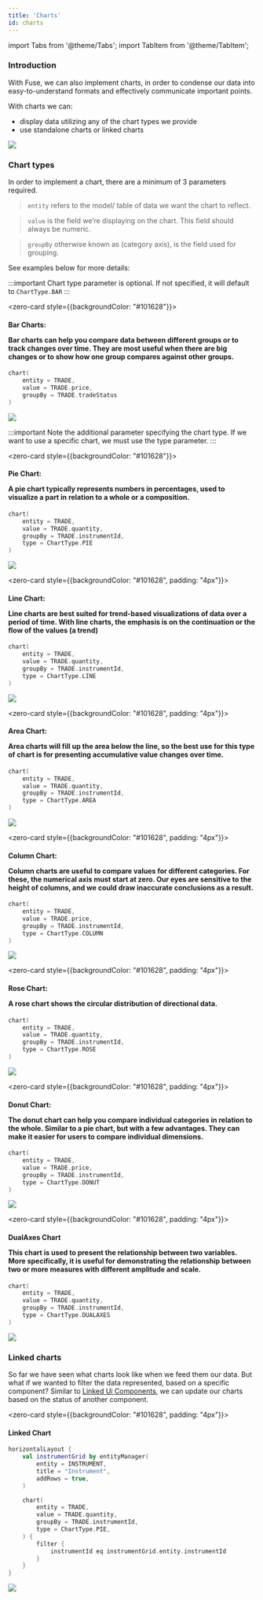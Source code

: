 ```yaml
---
title: 'Charts'
id: charts
---
```

import Tabs from '@theme/Tabs';
import TabItem from '@theme/TabItem';

### Introduction

With Fuse, we can also implement charts, in order to condense our data into easy-to-understand formats and effectively communicate important points.

With charts we can:
- display data utilizing any of the chart types we provide
- use standalone charts or linked charts

![](/img/all-charts.PNG)


### Chart types

In order to implement a chart, there are a minimum of 3 parameters required.
> `entity` refers to the model/ table of data we want the chart to reflect. 

> `value` is the field we’re displaying on the chart. This field should always be numeric.

> `groupBy` otherwise known as (category axis), is the field used for grouping. 


See examples below for more details:

<Tabs>
<TabItem value="bar" label="Bar" default >

:::important
Chart type parameter is optional. If not specified, it will default to `ChartType.BAR`
:::
    

<!-- > Bar charts can help you compare data between different groups or to track changes over time. They are most useful when there are big changes or to show how one group compares against other groups.  -->

<zero-card style={{backgroundColor: "#101628"}}>
<h4 style={{color: "white", paddingTop: "10px", paddingLeft: "10px" }}><b> <p>Bar Charts:</p> <p style={{ color: "#b3afaf"}}>Bar charts can help you compare data between different groups or to track changes over time. They are most useful when there are big changes or to show how one group compares against other groups.</p></b></h4>

<!-- <zero-card style={{backgroundColor: "#101628"}}>
<h4 style={{color: "white", paddingTop: "10px", paddingLeft: "10px" }}><b> Bar Charts</b></h4> -->


```kotlin
chart(
    entity = TRADE, 
    value = TRADE.price, 
    groupBy = TRADE.tradeStatus
)
```
![](/img/bar-chart.PNG)
<!-- ![](/img/default-chart.PNG) -->

</zero-card>
</TabItem>

<TabItem value="pie" label="Pie" default >

:::important
Note the additional parameter specifying the chart type. If we want to use a specific chart, we must use the type parameter. 
:::

<!-- :::tip
A pie chart typically represents numbers in percentages, used to visualize a part to whole relationship or a composition. 
::: -->
<zero-card style={{backgroundColor: "#101628"}}>
<h4 style={{color: "white", paddingTop: "10px", paddingLeft: "10px" }}><b><p>Pie Chart:</p> <p style={{ color: "#b3afaf"}}>A pie chart typically represents numbers in percentages, used to visualize a part in relation to a whole or a composition.</p></b></h4>

```kotlin
chart(
    entity = TRADE, 
    value = TRADE.quantity,
    groupBy = TRADE.instrumentId, 
    type = ChartType.PIE
)
```
![](/img/pie-chart-ins.PNG)

</zero-card>
</TabItem>

<TabItem value="line" label="Line" >

<!-- :::tip
Line charts are best suited for trend-based visualizations of data over a period of time. With line charts, the emphasis is on the continuation or the flow of the values (a trend).
::: -->
<zero-card style={{backgroundColor: "#101628", padding: "4px"}}>
<h4 style={{color: "white", paddingTop: "10px", paddingLeft: "10px" }}><b><p>Line Chart:</p> <p style={{ color: "#b3afaf"}}>Line charts are best suited for trend-based visualizations of data over a period of time. With line charts, the emphasis is on the continuation or the flow of the values (a trend)</p></b></h4>

```kotlin
chart(
    entity = TRADE, 
    value = TRADE.quantity,
    groupBy = TRADE.instrumentId, 
    type = ChartType.LINE
)
```
![](/img/line-chart.PNG)

</zero-card>

 </TabItem>
 
<TabItem value="area " label="Area" >

<!-- :::tip
Area charts will fill up the area below the line, so the best use for this type of chart is for presenting accumulative value changes over time.
::: -->
<zero-card style={{backgroundColor: "#101628", padding: "4px"}}>
<h4 style={{color: "white", paddingTop: "10px", paddingLeft: "10px" }}><b><p>Area Chart:</p><p style={{ color: "#b3afaf"}}>Area charts will fill up the area below the line, so the best use for this type of chart is for presenting accumulative value changes over time.
</p></b></h4>

```kotlin
chart(
    entity = TRADE, 
    value = TRADE.quantity, 
    groupBy = TRADE.instrumentId, 
    type = ChartType.AREA
)
```
![](/img/area-chart.PNG)

</zero-card>

 </TabItem>

<TabItem value="column" label="Column" >

<!-- :::tip
Column charts are useful to compare values for different categories. For these, the numerical axis must start at zero. Our eyes are sensitive to the height of columns, and we could draw inaccurate conclusions as a result.
::: -->
<zero-card style={{backgroundColor: "#101628", padding: "4px"}}>
<h4 style={{color: "white", paddingTop: "10px", paddingLeft: "10px" }}><b><p>Column Chart:</p><p style={{ color: "#b3afaf"}}>Column charts are useful to compare values for different categories. For these, the numerical axis must start at zero. Our eyes are sensitive to the height of columns, and we could draw inaccurate conclusions as a result.
</p></b></h4>


```kotlin
chart(
    entity = TRADE, 
    value = TRADE.price, 
    groupBy = TRADE.instrumentId, 
    type = ChartType.COLUMN
)
```
![](/img/column-chart.PNG)

</zero-card>

</TabItem>

<TabItem value="rose" label="Rose" >

<!-- :::tip
A rose chart shows the circular distribution of directional data.
::: -->
<zero-card style={{backgroundColor: "#101628", padding: "4px"}}>
<h4 style={{color: "white", paddingTop: "10px", paddingLeft: "10px" }}><b><p>Rose Chart:</p><p style={{ color: "#b3afaf"}}>A rose chart shows the circular distribution of directional data.</p></b></h4>

```kotlin
chart(
    entity = TRADE, 
    value = TRADE.quantity,
    groupBy = TRADE.instrumentId, 
    type = ChartType.ROSE
)
```

![](/img/rose-chart-q.PNG)

</zero-card>
</TabItem>

<TabItem value="donut" label="Donut" >

<!-- :::tip
The donut chart can help you compare individual categories in relation to the whole. Similar to  a pie chart, but with a few advantages. They can make it easier for users to compare individual dimensions.
::: -->
<zero-card style={{backgroundColor: "#101628", padding: "4px"}}>
<h4 style={{color: "white", paddingTop: "10px", paddingLeft: "10px" }}><b><p>Donut Chart:</p><p style={{ color: "#b3afaf"}}>The donut chart can help you compare individual categories in relation to the whole. Similar to  a pie chart, but with a few advantages. They can make it easier for users to compare individual dimensions.
</p></b></h4>


```kotlin
chart(
    entity = TRADE, 
    value = TRADE.price, 
    groupBy = TRADE.instrumentId, 
    type = ChartType.DONUT
)
```

![](/img/donut-chart-ins.PNG)

</zero-card>
</TabItem>

<TabItem value="dualaxes" label="DualAxes" >

<!-- :::tip
This chart is used to present the relationship between two variables. More specifically, it is useful for demonstrating the relationship between two or more measures with different amplitude and scale.
::: -->
<zero-card style={{backgroundColor: "#101628", padding: "4px"}}>
<h4 style={{color: "white", paddingTop: "10px", paddingLeft: "10px" }}><b><p>DualAxes Chart</p><p style={{ color: "#b3afaf"}}>This chart is used to present the relationship between two variables. More specifically, it is useful for demonstrating the relationship between two or more measures with different amplitude and scale.
</p></b></h4>

```kotlin
chart(
    entity = TRADE,
    value = TRADE.quantity, 
    groupBy = TRADE.instrumentId, 
    type = ChartType.DUALAXES
)
```
![](/img/dual-chart-2.PNG)

</zero-card>

</TabItem>
</Tabs> 

### Linked charts

So far we have seen what charts look like when we feed them our data. But what if we wanted to filter the data represented, based on a specific component? Similar to [Linked Ui Components](/fuse/features/linked-ui-components/), we can update our charts based on the status of another component.

<zero-card style={{backgroundColor: "#101628", padding: "4px"}}>
<h4 style={{color: "white", paddingTop: "10px", paddingLeft: "10px" }}><b>Linked Chart</b></h4>

```kotlin
horizontalLayout {
    val instrumentGrid by entityManager(
        entity = INSTRUMENT,
        title = "Instrument",
        addRows = true,
    )

    chart(
        entity = TRADE,
        value = TRADE.quantity,
        groupBy = TRADE.instrumentId,
        type = ChartType.PIE,
    ) {
        filter {
            instrumentId eq instrumentGrid.entity.instrumentId
        }
    }
}
```
![](/img/linked-chart.PNG)

</zero-card>


 

  
 
 
  
